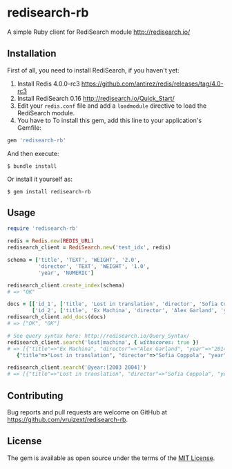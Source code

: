 # redisearch-rb

A simple Ruby client for RediSearch module
http://redisearch.io/


## Installation

First of all, you need to install RediSearch, if you haven't yet:

1. Install Redis 4.0.0-rc3 https://github.com/antirez/redis/releases/tag/4.0-rc3
2. Install RediSearch 0.16 http://redisearch.io/Quick_Start/
3. Edit your `redis.conf` file and add a `loadmodule` directive to load the RediSearch module.
4. You have to
To install this gem, add this line to your application's Gemfile:

```ruby
gem 'redisearch-rb'
```

And then execute:

    $ bundle install

Or install it yourself as:

    $ gem install redisearch-rb

## Usage


```ruby
require 'redisearch-rb'

redis = Redis.new(REDIS_URL)
redisearch_client = RediSearch.new('test_idx', redis)

schema = ['title', 'TEXT', 'WEIGHT', '2.0',
          'director', 'TEXT', 'WEIGHT', '1.0',
          'year', 'NUMERIC']

redisearch_client.create_index(schema)
# => "OK"

docs = [['id_1', ['title', 'Lost in translation', 'director', 'Sofia Coppola', 'year', '2004']],
        ['id_2', ['title', 'Ex Machina', 'director', 'Alex Garland', 'year', '2014']]]
redisearch_client.add_docs(docs)
# => ["OK", "OK"]

# See query syntax here: http://redisearch.io/Query_Syntax/
redisearch_client.search('lost|machina', { withscores: true })
# => [{"title"=>"Ex Machina", "director"=>"Alex Garland", "year"=>"2014", "score"=>"2", "id"=>"id_2"},
   {"title"=>"Lost in translation", "director"=>"Sofia Coppola", "year"=>"2004", "score"=>"1", "id"=>"id_1"}]

redisearch_client.search('@year:[2003 2004]')
# => [{"title"=>"Lost in translation", "director"=>"Sofia Coppola", "year"=>"2004", "id"=>"id_1"}]
```



## Contributing

Bug reports and pull requests are welcome on GitHub at https://github.com/vruizext/redisearch-rb.


## License

The gem is available as open source under the terms of the [MIT License](http://opensource.org/licenses/MIT).

